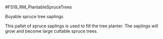 #FS19_RM_PlantableSpruceTrees

Buyable spruce tree saplings

This pallet of spruce saplings is used to fill the tree planter. The saplings will grow and become large cuttable spruce trees.
